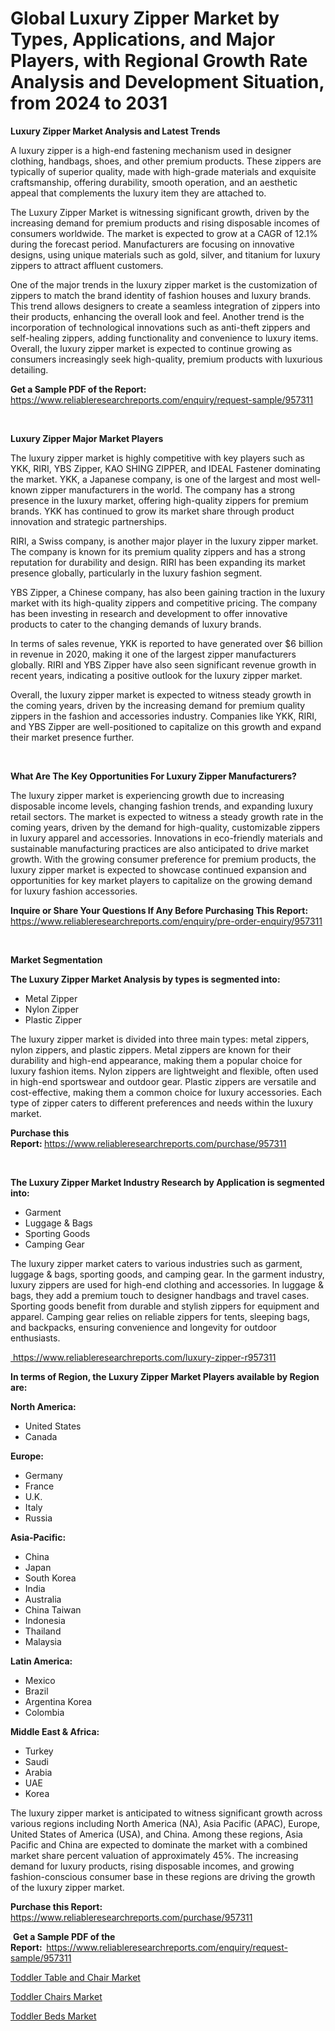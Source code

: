 <p><h1>Global Luxury Zipper Market by Types, Applications, and Major Players, with Regional Growth Rate Analysis and Development Situation, from 2024 to 2031</h1></p><p><strong>Luxury Zipper Market Analysis and Latest Trends</strong></p>
<p><p>A luxury zipper is a high-end fastening mechanism used in designer clothing, handbags, shoes, and other premium products. These zippers are typically of superior quality, made with high-grade materials and exquisite craftsmanship, offering durability, smooth operation, and an aesthetic appeal that complements the luxury item they are attached to.</p><p>The Luxury Zipper Market is witnessing significant growth, driven by the increasing demand for premium products and rising disposable incomes of consumers worldwide. The market is expected to grow at a CAGR of 12.1% during the forecast period. Manufacturers are focusing on innovative designs, using unique materials such as gold, silver, and titanium for luxury zippers to attract affluent customers.</p><p>One of the major trends in the luxury zipper market is the customization of zippers to match the brand identity of fashion houses and luxury brands. This trend allows designers to create a seamless integration of zippers into their products, enhancing the overall look and feel. Another trend is the incorporation of technological innovations such as anti-theft zippers and self-healing zippers, adding functionality and convenience to luxury items. Overall, the luxury zipper market is expected to continue growing as consumers increasingly seek high-quality, premium products with luxurious detailing.</p></p>
<p><strong>Get a Sample PDF of the Report:&nbsp;</strong> <a href="https://www.reliableresearchreports.com/enquiry/request-sample/957311">https://www.reliableresearchreports.com/enquiry/request-sample/957311</a></p>
<p>&nbsp;</p>
<p><strong>Luxury Zipper Major Market Players</strong></p>
<p><p>The luxury zipper market is highly competitive with key players such as YKK, RIRI, YBS Zipper, KAO SHING ZIPPER, and IDEAL Fastener dominating the market. YKK, a Japanese company, is one of the largest and most well-known zipper manufacturers in the world. The company has a strong presence in the luxury market, offering high-quality zippers for premium brands. YKK has continued to grow its market share through product innovation and strategic partnerships.</p><p>RIRI, a Swiss company, is another major player in the luxury zipper market. The company is known for its premium quality zippers and has a strong reputation for durability and design. RIRI has been expanding its market presence globally, particularly in the luxury fashion segment.</p><p>YBS Zipper, a Chinese company, has also been gaining traction in the luxury market with its high-quality zippers and competitive pricing. The company has been investing in research and development to offer innovative products to cater to the changing demands of luxury brands.</p><p>In terms of sales revenue, YKK is reported to have generated over $6 billion in revenue in 2020, making it one of the largest zipper manufacturers globally. RIRI and YBS Zipper have also seen significant revenue growth in recent years, indicating a positive outlook for the luxury zipper market.</p><p>Overall, the luxury zipper market is expected to witness steady growth in the coming years, driven by the increasing demand for premium quality zippers in the fashion and accessories industry. Companies like YKK, RIRI, and YBS Zipper are well-positioned to capitalize on this growth and expand their market presence further.</p></p>
<p>&nbsp;</p>
<p><strong>What Are The Key Opportunities For Luxury Zipper Manufacturers?</strong></p>
<p><p>The luxury zipper market is experiencing growth due to increasing disposable income levels, changing fashion trends, and expanding luxury retail sectors. The market is expected to witness a steady growth rate in the coming years, driven by the demand for high-quality, customizable zippers in luxury apparel and accessories. Innovations in eco-friendly materials and sustainable manufacturing practices are also anticipated to drive market growth. With the growing consumer preference for premium products, the luxury zipper market is expected to showcase continued expansion and opportunities for key market players to capitalize on the growing demand for luxury fashion accessories.</p></p>
<p><strong>Inquire or Share Your Questions If Any Before Purchasing This Report:</strong> <a href="https://www.reliableresearchreports.com/enquiry/pre-order-enquiry/957311">https://www.reliableresearchreports.com/enquiry/pre-order-enquiry/957311</a></p>
<p>&nbsp;</p>
<p><strong>Market Segmentation</strong></p>
<p><strong>The Luxury Zipper Market Analysis by types is segmented into:</strong></p>
<p><ul><li>Metal Zipper</li><li>Nylon Zipper</li><li>Plastic Zipper</li></ul></p>
<p><p>The luxury zipper market is divided into three main types: metal zippers, nylon zippers, and plastic zippers. Metal zippers are known for their durability and high-end appearance, making them a popular choice for luxury fashion items. Nylon zippers are lightweight and flexible, often used in high-end sportswear and outdoor gear. Plastic zippers are versatile and cost-effective, making them a common choice for luxury accessories. Each type of zipper caters to different preferences and needs within the luxury market.</p></p>
<p><strong>Purchase this Report:&nbsp;</strong><a href="https://www.reliableresearchreports.com/purchase/957311">https://www.reliableresearchreports.com/purchase/957311</a></p>
<p>&nbsp;</p>
<p><strong>The Luxury Zipper Market Industry Research by Application is segmented into:</strong></p>
<p><ul><li>Garment</li><li>Luggage & Bags</li><li>Sporting Goods</li><li>Camping Gear</li></ul></p>
<p><p>The luxury zipper market caters to various industries such as garment, luggage & bags, sporting goods, and camping gear. In the garment industry, luxury zippers are used for high-end clothing and accessories. In luggage & bags, they add a premium touch to designer handbags and travel cases. Sporting goods benefit from durable and stylish zippers for equipment and apparel. Camping gear relies on reliable zippers for tents, sleeping bags, and backpacks, ensuring convenience and longevity for outdoor enthusiasts.</p></p>
<p><a href="https://www.reliableresearchreports.com/luxury-zipper-r957311">&nbsp;https://www.reliableresearchreports.com/luxury-zipper-r957311</a></p>
<p><strong>In terms of Region, the Luxury Zipper Market Players available by Region are:</strong></p>
<p>
    <p> <strong> North America: </strong>
        <ul>
            <li>United States</li>
            <li>Canada</li>
        </ul>
        </p> 
    <p> <strong> Europe: </strong>
        <ul>
            <li>Germany</li>
            <li>France</li>
            <li>U.K.</li>
            <li>Italy</li>
            <li>Russia</li>
        </ul>
        </p> 
    <p> <strong> Asia-Pacific: </strong>
        <ul>
            <li>China</li>
            <li>Japan</li>
            <li>South Korea</li>
            <li>India</li>
            <li>Australia</li>
            <li>China Taiwan</li>
            <li>Indonesia</li>
            <li>Thailand</li>
            <li>Malaysia</li>
        </ul>
        </p> 
    <p> <strong> Latin America: </strong>
        <ul>
            <li>Mexico</li>
            <li>Brazil</li>
            <li>Argentina Korea</li>
            <li>Colombia</li>
        </ul>
        </p> 
    <p> <strong> Middle East & Africa: </strong>
        <ul>
            <li>Turkey</li>
            <li>Saudi</li>
            <li>Arabia</li>
            <li>UAE</li>
            <li>Korea</li>
        </ul>
    </p>
    </p>
<p><p>The luxury zipper market is anticipated to witness significant growth across various regions including North America (NA), Asia Pacific (APAC), Europe, United States of America (USA), and China. Among these regions, Asia Pacific and China are expected to dominate the market with a combined market share percent valuation of approximately 45%. The increasing demand for luxury products, rising disposable incomes, and growing fashion-conscious consumer base in these regions are driving the growth of the luxury zipper market.</p></p>
<p><strong>Purchase this Report: </strong><a href="https://www.reliableresearchreports.com/purchase/957311">https://www.reliableresearchreports.com/purchase/957311</a></p>
<p>&nbsp;<strong>Get a Sample PDF of the Report:&nbsp;&nbsp;</strong><a href="https://www.reliableresearchreports.com/enquiry/request-sample/957311">https://www.reliableresearchreports.com/enquiry/request-sample/957311</a></p>
<p><strong></strong></p>
<p><p><a href="https://github.com/SheilaBruen2023/Market-Research-Report-List-2/blob/main/toddler-table-and-chair-market.md">Toddler Table and Chair Market</a></p><p><a href="https://github.com/HenrietteMills1/Market-Research-Report-List-2/blob/main/toddler-chairs-market.md">Toddler Chairs Market</a></p><p><a href="https://github.com/marthawweekle/Market-Research-Report-List-2/blob/main/toddler-beds-market.md">Toddler Beds Market</a></p></p>